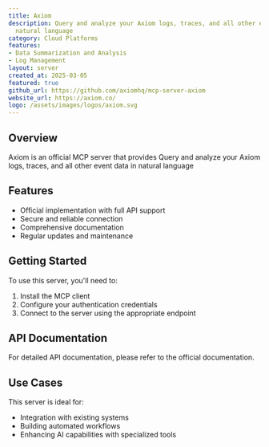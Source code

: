 ```yaml
---
title: Axiom
description: Query and analyze your Axiom logs, traces, and all other event data in
  natural language
category: Cloud Platforms
features:
- Data Summarization and Analysis
- Log Management
layout: server
created_at: 2025-03-05
featured: true
github_url: https://github.com/axiomhq/mcp-server-axiom
website_url: https://axiom.co/
logo: /assets/images/logos/axiom.svg
---
```


## Overview

Axiom is an official MCP server that provides Query and analyze your Axiom logs, traces, and all other event data in natural language

## Features

- Official implementation with full API support
- Secure and reliable connection
- Comprehensive documentation
- Regular updates and maintenance

## Getting Started

To use this server, you'll need to:

1. Install the MCP client
2. Configure your authentication credentials
3. Connect to the server using the appropriate endpoint

## API Documentation

For detailed API documentation, please refer to the official documentation.

## Use Cases

This server is ideal for:

- Integration with existing systems
- Building automated workflows
- Enhancing AI capabilities with specialized tools
